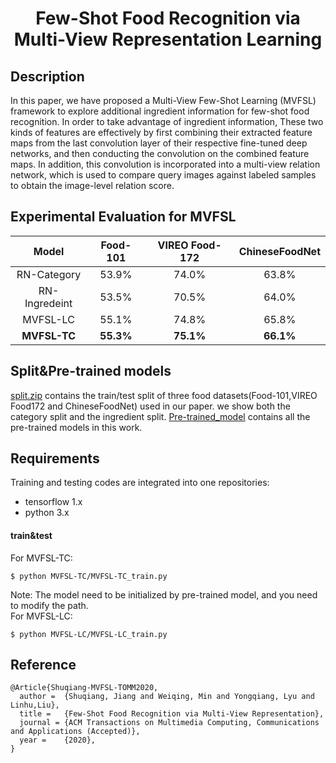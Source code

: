 # <p align="center">Few-Shot Food Recognition via Multi-View Representation Learning</p>

Description
--
  In this paper, we have proposed a Multi-View Few-Shot Learning (MVFSL) framework to explore additional ingredient information for few-shot food recognition. In order to take advantage of ingredient information, These two kinds of features are effectively by first combining their extracted feature maps from the last convolution layer of their respective fine-tuned deep networks, and then conducting the convolution on the combined feature maps. In addition, this convolution is incorporated into a multi-view relation network, which is used to compare query images against labeled samples to obtain the image-level relation score.

Experimental Evaluation for  MVFSL
--
Model| Food-101| VIREO Food-172|ChineseFoodNet
:-----:|:-----:|:-----:|:----------:|
RN-Category | 53.9%|74.0%| 63.8%| 
RN-Ingredeint| 53.5%|70.5%|64.0%|
MVFSL-LC|55.1%|74.8%|65.8%|
**MVFSL-TC**|**55.3%**|**75.1%**|**66.1%**|
## Split&Pre-trained models
[split.zip](https://drive.google.com/open?id=1MWPeS3_L9EpxssFJ2yEdpOs1AkPT6cU0)  contains the train/test split of three food datasets(Food-101,VIREO Food172 and ChineseFoodNet) used in our paper. we show both the category split and the ingredient split. 
[Pre-trained_model](https://drive.google.com/open?id=1ebOc6iaNZogd7iM1c5gQUW-9hLvst4iB) contains all the pre-trained models in this work.
## Requirements
Training and testing codes are integrated into one repositories:
- tensorflow 1.x
- python 3.x
#### train&test
For MVFSL-TC:
```
$ python MVFSL-TC/MVFSL-TC_train.py
```
Note: The model need to be initialized by pre-trained model, and you need to modify the path.  
For MVFSL-LC:
```
$ python MVFSL-LC/MVFSL-LC_train.py
```
## Reference
```
@Article{Shuqiang-MVFSL-TOMM2020,
  author =  {Shuqiang, Jiang and Weiqing, Min and Yongqiang, Lyu and Linhu,Liu},
  title =   {Few-Shot Food Recognition via Multi-View Representation},
  journal = {ACM Transactions on Multimedia Computing, Communications and Applications (Accepted)},
  year =    {2020},
}
```
